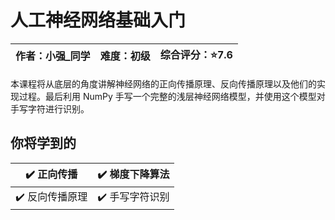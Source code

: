 # 人工神经网络基础入门

| 作者：小强_同学 | 难度：初级 | 综合评分：:star:7.6 |
|:--------:|:-----:|:--------------:|

本课程将从底层的角度讲解神经网络的正向传播原理、反向传播原理以及他们的实现过程。最后利用 NumPy 手写一个完整的浅层神经网络模型，并使用这个模型对手写字符进行识别。

## 你将学到的

| :heavy_check_mark: 正向传播   | :heavy_check_mark: 梯度下降算法 |
|:-------------------------:|:-------------------------:|
| :heavy_check_mark: 反向传播原理 | :heavy_check_mark: 手写字符识别 |
